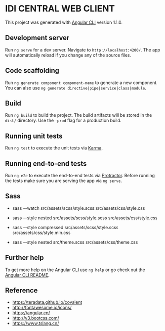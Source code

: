 # IDI CENTRAL WEB CLIENT

This project was generated with [Angular CLI](https://github.com/angular/angular-cli) version 1.1.0.

## Development server

Run `ng serve` for a dev server. Navigate to `http://localhost:4200/`. The app will automatically reload if you change any of the source files.

## Code scaffolding

Run `ng generate component component-name` to generate a new component. You can also use `ng generate directive|pipe|service|class|module`.

## Build

Run `ng build` to build the project. The build artifacts will be stored in the `dist/` directory. Use the `-prod` flag for a production build.

## Running unit tests

Run `ng test` to execute the unit tests via [Karma](https://karma-runner.github.io).

## Running end-to-end tests

Run `ng e2e` to execute the end-to-end tests via [Protractor](http://www.protractortest.org/).
Before running the tests make sure you are serving the app via `ng serve`.

## Sass

- sass --watch src/assets/scss/style.scss:src/assets/css/style.css
- sass --style nested src/assets/scss/style.scss src/assets/css/style.css
- sass --style compressed src/assets/scss/style.scss src/assets/css/style.min.css

- sass --style nested src/theme.scss src/assets/css/theme.css
## Further help

To get more help on the Angular CLI use `ng help` or go check out the [Angular CLI README](https://github.com/angular/angular-cli/blob/master/README.md).

## Reference
- https://teradata.github.io/covalent
- http://fontawesome.io/icons/
- https://angular.cn/
- http://v3.bootcss.com/
- https://www.tslang.cn/
